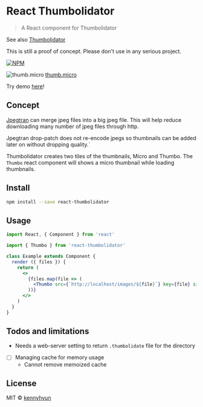 # React Thumbolidator

> A React component for Thumbolidator

See also [Thumbolidator](https://www.npmjs.com/package/thumbolidator)

This is still a proof of concept. Please don't use in any serious project.

[![NPM](https://img.shields.io/npm/v/thumbolidator.svg)](https://www.npmjs.com/package/thumbolidator)

![thumb.micro](https://kennyhyun.github.io/thumbolidator/images/images1/thumb.micro.jpg) [thumb.micro](https://kennyhyun.github.io/thumbolidator/images/images2/thumb.micro.jpg)

Try demo [here](https://kennyhyun.github.io/thumbolidator/)!

## Concept

[Jpegtran](https://jpegclub.org/jpegtran/) can merge jpeg files into a big jpeg file. This will help reduce downloading many number of jpeg files through http.

Jpegtran drop-patch does not re-encode jpegs so thumbnails can be added later on without dropping quality.`

Thumbolidator creates two tiles of the thumbnails, Micro and Thumbo. The `Thumbo` react component will shows a micro thumbnail while loading thumbnails.

## Install

```bash
npm install --save react-thumbolidator
```

## Usage

```jsx
import React, { Component } from 'react'

import { Thumbo } from 'react-thumbolidator'

class Example extends Component {
  render ({ files }) {
    return (
      <>
        {files.map(file => (
          <Thumbo src={`http://localhost/images/${file}`} key={file} size={64} />
        ))}
      </>
    )
  }
}
```

## Todos and limitations

- Needs a web-server setting to return `.thumbolidate` file for the directory
- [ ] Managing cache for memory usage
  - Cannot remove memoized cache

## License

MIT © [kennyhyun](https://github.com/kennyhyun)

